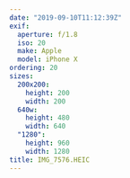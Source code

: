 ```yaml
---
date: "2019-09-10T11:12:39Z"
exif:
  aperture: f/1.8
  iso: 20
  make: Apple
  model: iPhone X
ordering: 20
sizes:
  200x200:
    height: 200
    width: 200
  640w:
    height: 480
    width: 640
  "1280":
    height: 960
    width: 1280
title: IMG_7576.HEIC
---
```


